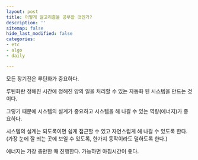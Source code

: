 ```yaml
---
layout: post
title: 어떻게 알고리즘을 공부할 것인가?
description: ''
sitemap: false
hide_last_modified: false
categories:
- etc
- algo
- daily

---
```

모든 장기전은 루틴화가 중요하다.

루틴화란 정해진 시간에 정해진 양의 일을 처리할 수 있는 자동화 된 시스템을 만드는 것이다.

그렇기 때문에 시스템의 설계가 중요하고 시스템을 해 나갈 수 있는 역량(에너지)가 중요하다.

시스템의 설계는 되도록이면 쉽게 접근할 수 있고 자연스럽게 해 나갈 수 있도록 한다.(가장 눈에 잘 띄는 곳에 보일 수 있도록, 한가지 동작이라도 덜하도록 한다.)

에너지는 가장 충만한 때 진행한다. 가능하면 아침시간이 좋다. 
